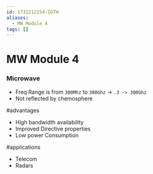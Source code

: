 ```yaml
---
id: 1732212254-IGTH
aliases:
  - MW Module 4
tags: []
---
```


# MW Module 4

### Microwave

- Freq Range is from `300Mhz` to `300Ghz` -> `.3 -> 300Ghz`
- Not reflected by chemosphere

#advantages

- High bandwidth availability
- Improved Directive properties
- Low power Consumption

#applications

- Telecom
- Radars

